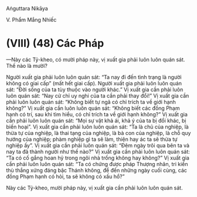 Aṅguttara Nikāya

V. Phẩm Mắng Nhiếc

# (VIII) (48) Các Pháp

—Này các Tỷ-kheo, có mười pháp này, vị xuất gia phải luôn luôn quán sát. Thế nào là mười?

Người xuất gia phải luôn luôn quán sát: “Ta nay đi đến tình trạng là người không có giai cấp” (mất hết giai cấp). Người xuất gia phải luôn luôn quán sát: “Ðời sống của ta tùy thuộc vào người khác.” Vị xuất gia cần phải luôn luôn quán sát: “Nay cử chỉ uy nghi của ta cần phải thay đổi!” Vị xuất gia cần phải luôn luôn quán sát: “Không biết tự ngã có chỉ trích ta về giới hạnh không?” Vị xuất gia cần luôn luôn quán sát: “Không biết các đồng Phạm hạnh có trí, sau khi tìm hiểu, có chỉ trích ta về giới hạnh không?” Vị xuất gia cần phải luôn luôn quán sát: “Mọi sự vật khả ái, khả ý của ta bị đổi khác, bị biến hoại”. Vị xuất gia cần phải luôn luôn quán sát: “Ta là chủ của nghiệp, là thừa tự của nghiệp, là thai tạng của nghiệp, là bà con của nghiệp, là chỗ quy hướng của nghiệp; phàm nghiệp gì ta sẽ làm, thiện hay ác ta sẽ thừa tự nghiệp ấy”. Vị xuất gia cần phải luôn quán sát: “Ðêm ngày trôi qua bên ta và nay ta đã thành người như thế nào?” Vị xuất gia cần phải luôn luôn quán sát: “Ta có cố gắng hoan hỷ trong ngôi nhà trống không hay không?” Vị xuất gia cần phải luôn luôn quán sát: “Ta có chứng được pháp Thượng nhân, tri kiến thù thắng xứng đáng bậc Thánh không, để đến những ngày cuối cùng, các đồng Phạm hạnh có hỏi, ta sẽ không có xấu hổ?”

Này các Tỷ-kheo, mười pháp này, vị xuất gia cần phải luôn luôn quán sát.

